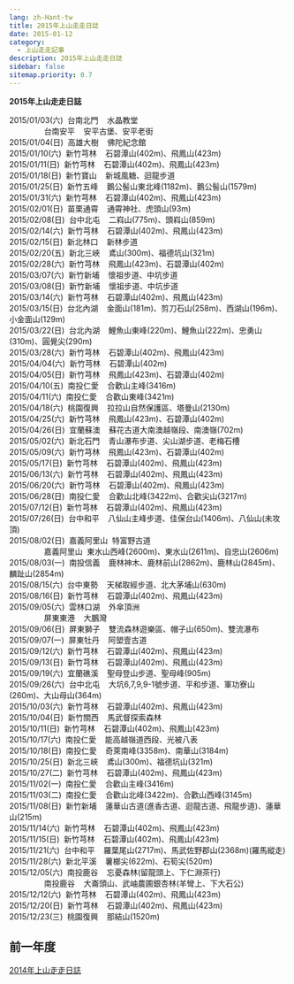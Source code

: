 ```yaml
---
lang: zh-Hant-tw
title: 2015年上山走走日誌
date: 2015-01-12
category: 
  - 上山走走記事
description: 2015年上山走走日誌
sidebar: false
sitemap.priority: 0.7
---
```


**2015年上山走走日誌**

<!-- more -->

2015/01/03(六)  台南北門    水晶教堂  
                台南安平    安平古堡、安平老街  
2015/01/04(日)  高雄大樹    佛陀紀念館  
2015/01/10(六)  新竹芎林    石碧潭山(402m)、飛鳳山(423m)  
2015/01/11(日)  新竹芎林    石碧潭山(402m)、飛鳳山(423m)  
2015/01/18(日)  新竹寶山    新城風糖、迴龍步道  
2015/01/25(日)  新竹五峰    鵝公髻山東北峰(1182m)、鵝公髻山(1579m)  
2015/01/31(六)  新竹芎林    石碧潭山(402m)、飛鳳山(423m)  
2015/02/01(日)  苗栗通霄    通霄神社、虎頭山(93m)  
2015/02/08(日)  台中北屯    二嵙山(775m)、頭嵙山(859m)  
2015/02/14(六)  新竹芎林    石碧潭山(402m)、飛鳳山(423m)  
2015/02/15(日)  新北林口    新林步道  
2015/02/20(五)  新北三峽    鳶山(300m)、福德坑山(321m)  
2015/02/28(六)  新竹芎林    飛鳳山(423m)、石碧潭山(402m)  
2015/03/07(六)  新竹新埔    懷祖步道、中坑步道  
2015/03/08(日)  新竹新埔    懷祖步道、中坑步道  
2015/03/14(六)  新竹芎林    石碧潭山(402m)、飛鳳山(423m)  
2015/03/15(日)  台北內湖    金面山(181m)、剪刀石山(258m)、西湖山(196m)、小金面山(129m)  
2015/03/22(日)  台北內湖    鯉魚山東峰(220m)、鯉魚山(222m)、忠勇山(310m)、圓覺尖(290m)  
2015/03/28(六)  新竹芎林    石碧潭山(402m)、飛鳳山(423m)  
2015/04/04(六)  新竹芎林    石碧潭山(402m)  
2015/04/05(日)  新竹芎林    飛鳳山(423m)、石碧潭山(402m)  
2015/04/10(五)  南投仁愛    合歡山主峰(3416m)  
2015/04/11(六)  南投仁愛    合歡山東峰(3421m)  
2015/04/18(六)  桃園復興    拉拉山自然保護區、塔曼山(2130m)  
2015/04/25(六)  新竹芎林    飛鳳山(423m)、石碧潭山(402m)  
2015/04/26(日)  宜蘭蘇澳    蘇花古道大南澳越嶺段、南澳嶺(702m)  
2015/05/02(六)  新北石門    青山瀑布步道、尖山湖步道、老梅石槽  
2015/05/09(六)  新竹芎林    飛鳳山(423m)、石碧潭山(402m)  
2015/05/17(日)  新竹芎林    石碧潭山(402m)、飛鳳山(423m)  
2015/06/13(六)  新竹芎林    石碧潭山(402m)、飛鳳山(423m)  
2015/06/20(六)  新竹芎林    石碧潭山(402m)、飛鳳山(423m)  
2015/06/28(日)  南投仁愛    合歡山北峰(3422m)、合歡尖山(3217m)  
2015/07/12(日)  新竹芎林    石碧潭山(402m)、飛鳳山(423m)  
2015/07/26(日)  台中和平    八仙山主峰步道、佳保台山(1406m)、八仙山(未攻頂)  
2015/08/02(日)  嘉義阿里山  特富野古道  
                嘉義阿里山  東水山西峰(2600m)、東水山(2611m)、自忠山(2606m)  
2015/08/03(一)  南投信義    鹿林神木、鹿林前山(2862m)、鹿林山(2845m)、麟趾山(2854m)  
2015/08/15(六)  台中東勢    天梯取經步道、北大茅埔山(630m)  
2015/08/16(日)  新竹芎林    石碧潭山(402m)、飛鳳山(423m)  
2015/09/05(六)  雲林口湖    外傘頂洲  
                屏東東港    大鵬灣  
2015/09/06(日)  屏東獅子    雙流森林遊樂區、帽子山(650m)、雙流瀑布  
2015/09/07(一)  屏東牡丹    阿塱壹古道  
2015/09/12(六)  新竹芎林    石碧潭山(402m)、飛鳳山(423m)  
2015/09/13(日)  新竹芎林    石碧潭山(402m)、飛鳳山(423m)  
2015/09/19(六)  宜蘭礁溪    聖母登山步道、聖母峰(905m)  
2015/09/26(六)  台中北屯    大坑6,7,9,9-1號步道、平和步道、軍功寮山(260m)、大山母山(364m)  
2015/10/03(六)  新竹芎林    石碧潭山(402m)、飛鳳山(423m)  
2015/10/04(日)  新竹關西    馬武督探索森林  
2015/10/11(日)  新竹芎林    石碧潭山(402m)、飛鳳山(423m)  
2015/10/17(六)  南投仁愛    能高越嶺道西段、光被八表  
2015/10/18(日)  南投仁愛    奇萊南峰(3358m)、南華山(3184m)  
2015/10/25(日)  新北三峽    鳶山(300m)、福德坑山(321m)  
2015/10/27(二)  新竹芎林    石碧潭山(402m)、飛鳳山(423m)  
2015/11/02(一)  南投仁愛    合歡山主峰(3416m)  
2015/11/03(二)  南投仁愛    合歡山北峰(3422m)、合歡山西峰(3145m)  
2015/11/08(日)  新竹新埔    蓮華山古道(進香古道、迴龍古道、飛龍步道)、蓮華山(215m)  
2015/11/14(六)  新竹芎林    石碧潭山(402m)、飛鳳山(423m)  
2015/11/15(日)  新竹芎林    石碧潭山(402m)、飛鳳山(423m)  
2015/11/21(六)  台中和平    羅葉尾山(2717m)、馬武佐野郡山(2368m)(羅馬縱走)  
2015/11/28(六)  新北平溪    薯榔尖(622m)、石筍尖(520m)  
2015/12/05(六)  南投鹿谷    忘憂森林(留龍頭上、下仁淵茶行)  
                南投鹿谷    大崙頭山、武岫農圃銀杏林(羊彎上、下大石公)  
2015/12/12(六)  新竹芎林    石碧潭山(402m)、飛鳳山(423m)  
2015/12/20(日)  新竹芎林    石碧潭山(402m)、飛鳳山(423m)  
2015/12/23(三)  桃園復興    那結山(1520m)  

## 前一年度
[2014年上山走走日誌](/posts/post-126-2014-01-01.md)